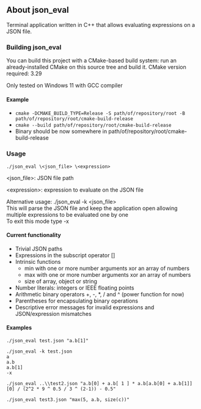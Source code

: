 ## About json_eval

Terminal application written in C++ that allows evaluating expressions on a JSON file.

### Building json_eval

You can build this project with a CMake-based build system: run an already-installed CMake on this source tree and build it.
CMake version required: 3.29

Only tested on Windows 11 with GCC compiler

#### Example
* `cmake -DCMAKE_BUILD_TYPE=Release -S path/of/repository/root -B path/of/repository/root/cmake-build-release`
* `cmake --build path/of/repository/root/cmake-build-release`
* Binary should be now somewhere in path/of/repository/root/cmake-build-release

### Usage
`./json_eval \<json_file> \<expression>`

\<json_file>: JSON file path

\<expression>: expression to evaluate on the JSON file

Alternative usage: ./json_eval -k \<json_file>  
This will parse the JSON file and keep the application open allowing multiple expressions to be 
evaluated one by one  
To exit this mode type -x

#### Current functionality

* Trivial JSON paths
* Expressions in the subscript operator []
* Intrinsic functions
  * min with one or more number arguments xor an array of numbers
  * max with one or more number arguments xor an array of numbers
  * size of array, object or string
* Number literals: integers or IEEE floating points
* Arithmetic binary operators +, -, *, / and ^ (power function for now)
* Parentheses for encapsulating binary operations
* Descriptive error messages for invalid expressions and JSON/expression mismatches

#### Examples

`./json_eval test.json "a.b[1]"`

`./json_eval -k test.json`  
`a`  
`a.b`  
`a.b[1]`  
`-x`

`./json_eval ..\\test2.json "a.b[0] + a.b[ 1 ] * a.b[a.b[0] + a.b[1]][0] / (2^2 * 9 ^ 0.5 / 3 ^ (2-1)) - 0.5"`

`./json_eval test3.json "max(5, a.b, size(c))"`
